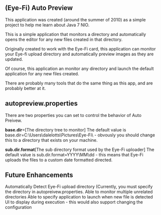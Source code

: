 (Eye-Fi) Auto Preview
--------------

This application was created (around the summer of 2010) as a simple project to help me learn about Java 7 NIO.

This is a simple application that monitors a directory and automatically opens the editor for any new files created in that directory.

Originally created to work with the Eye-Fi card, this application can monitor your Eye-fi upload directory and automatically preview images as they are updated.

Of course, this application an monitor any directory and launch the default application for any new files created.

There are probably many tools that do the same thing as this app, and are probably better at it.

autopreview.properties
-------
There are two properties you can set to control the behavior of Auto Preivew.

__base.dir__=[The directory tree to monitor]
The default value is base.dir=C:\\Users\\dalelotts\\Pictures\\Eye-Fi\\ - obvously you should change this to a directory that exists on your machine.

__sub.dir.format__[The sub directory format used by the Eye-Fi uploader]
The default value is sub.dir.format=YYYY\\MM\\dd - this means that Eye-Fi uploads the files to a custom date formatted directed.


Future Enhancements
-----
Automatically Detect Eye-Fi upload directory (Currently, you must specify the directory in autopreivew.properties.
Able to monitor multiple unrelated directories
Able to specify application to launch when new file is detected
UI to display during execution - this would also support changing the configuration
